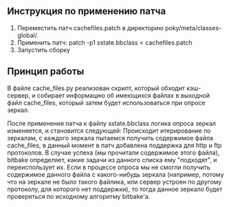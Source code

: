 ## Инструкция по применению патча

1. Переместить патч cachefiles.patch в директорию poky/meta/classes-global/.
2. Применить патч: patch -p1 sstate.bbclass < cachefiles.patch
3. Запустить сборку


## Принцип работы
В файле cache_files.py реализован скрипт, который обходит кэш-сервер, и собирает информацию об имеющихся файлах в выходной файл cache_files, который затем будет использоваться при опросе зеркал.

После применения патча к файлу sstate.bbclass логика опроса зеркал изменяется, и становится следующей:
Происходит итерирование по зеркалам, с каждого зеркала пытаемся получить содержимое файла cache_files, в данный момент в патч добавлена поддержка для http и ftp протоколов. В случае успеха (мы прочитали содержимое этого файла), bitbake определяет, какие задачи из данного списка ему "подходят", и переиспользует их. Если в процессе опроса мы не смогли получить содержимое данного файла с какого-нибудь зеркала (например, потому что на зеркале не было такого файлика, или сервер устроен по другому протоколу, для которого нет поддержки), то тогда данное зеркало будет проверяться по исходному алгоритму bitbake'a.



